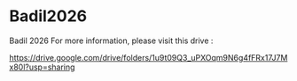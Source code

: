 # Badil2026
Badil 2026 
For more information, please visit this drive :

https://drive.google.com/drive/folders/1u9t09Q3_uPXOqm9N6g4fFRx17J7Mx80l?usp=sharing

